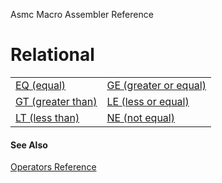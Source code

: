 Asmc Macro Assembler Reference

# Relational

<table>
<tr><td><a href="operator-eq.md">EQ (equal)</a></td><td><a href="operator-ge.md">GE (greater or equal)</a></td></tr>
<tr><td><a href="operator-gt.md">GT (greater than)</a></td><td><a href="operator-le.md">LE (less or equal)</a></td></tr>
<tr><td><a href="operator-lt.md">LT (less than)</a></td><td><a href="operator-ne.md">NE (not equal)</a></td></tr>
</table>

#### See Also

[Operators Reference](readme.md)
